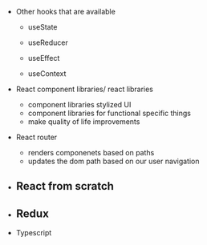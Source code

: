 

- Other hooks that are available
  - useState
  - useReducer
  - useEffect

  - useContext 

- React component libraries/ react libraries
  - component libraries stylized UI
  - component libraries for functional specific things
  - make quality of life improvements

- React router
  - renders componenets based on paths
  - updates the dom path based on our user navigation

- React from scratch
  - 

- Redux
  - 

- Typescript 

